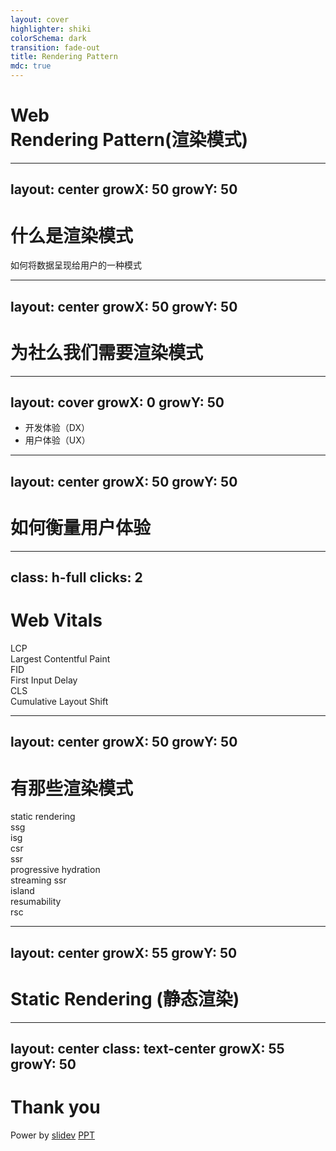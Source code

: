 ```yaml
---
layout: cover
highlighter: shiki
colorSchema: dark
transition: fade-out
title: Rendering Pattern
mdc: true
---
```


<h1 flex="~ col">
  <div text-2xl op50>Web</div>
  <div>Rendering Pattern<span opacity-50 text-4>(渲染模式)</span></div>
</h1>


---
layout: center
growX: 50
growY: 50
---

# 什么是渲染模式

<div text-center text-4 v-click>
  如何将数据呈现给用户的一种模式
</div>



---
layout: center
growX: 50
growY: 50
---

# 为社么我们需要渲染模式 



---
layout: cover
growX: 0
growY: 50
---

<div/>


<div leading-20 text-8 ml-20>

  <v-clicks>

  - 开发体验（DX）
  - 用户体验（UX）
  </v-clicks>
</div>



---
layout: center
growX: 50
growY: 50
---

# 如何衡量用户体验


---
class: h-full
clicks: 2
--- 

<h1>Web Vitals</h1>



<div class="h-80" flex="~ justify-around items-center">
 <div p-2 text-center border-rounded-2 :border="$clicks >= 1 ? '1px dashed green':'1px transparent'">
    <div text-10>LCP</div>
    <div>Largest Contentful Paint</div>
 </div>

 <div p-2 text-center border-rounded-2 :border="$clicks === 2 ? '1px dashed green':'1px transparent'">
    <div text-10>FID</div>
    <div>First Input Delay</div>
 </div>

 <div text-center>
    <div text-10>CLS</div>
    <div>Cumulative Layout Shift</div>
 </div>
</div>



<!-- 
渲染模式跟前面两个有关 我们关注前两个
-->

---
layout: center
growX: 50
growY: 50
---


<h1>
  有那些渲染模式
</h1>


<v-click>
<div absolute top-75 text-6 left-80>static rendering</div>
<div absolute top-75 text-6 left-128>ssg</div>
<div absolute top-75 text-6 left-145>isg</div>
<div absolute top-75 text-6 left-160 >csr</div>
<div absolute top-85 text-6 left-120>ssr</div>
</v-click>

<v-click>
<div absolute top-50 text-6 left-70>progressive hydration</div>
<div absolute top-50 text-6 left-135>streaming ssr</div>
<div absolute top-40 text-6 left-85>island</div>
<div absolute top-40 text-6 left-108>resumability</div>
<div absolute top-40 text-6 left-148>rsc</div>
</v-click>


---
layout: center
growX: 55
growY: 50
---


# Static Rendering (静态渲染)













---
layout: center
class: text-center
growX: 55
growY: 50
---

# Thank you
Power by [slidev](https://sli.dev) [PPT](https://github.com/sujianqingfeng/slidev-unocss)
